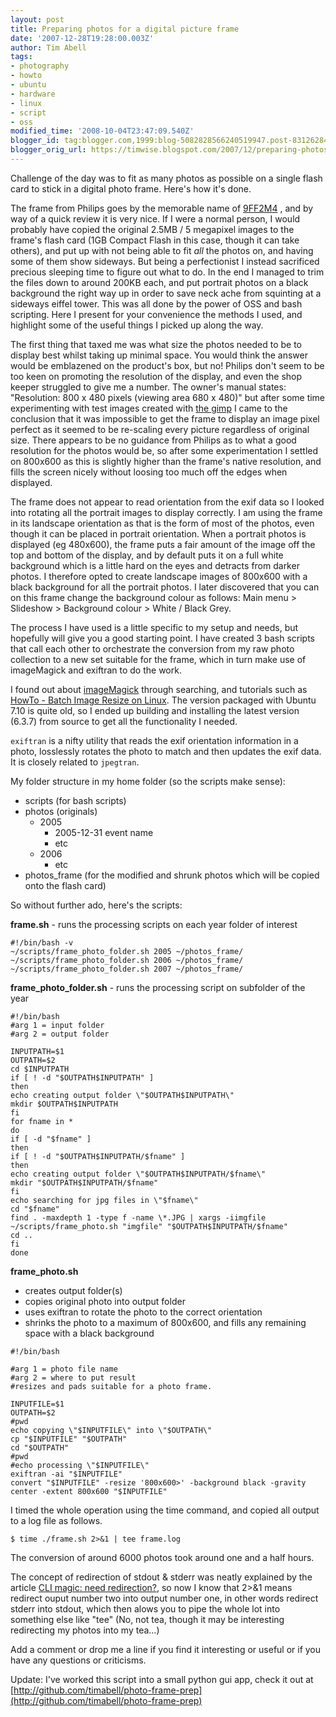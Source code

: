 ```yaml
---
layout: post
title: Preparing photos for a digital picture frame
date: '2007-12-28T19:28:00.003Z'
author: Tim Abell
tags:
- photography
- howto
- ubuntu
- hardware
- linux
- script
- oss
modified_time: '2008-10-04T23:47:09.540Z'
blogger_id: tag:blogger.com,1999:blog-5082828566240519947.post-8312628495426408900
blogger_orig_url: https://timwise.blogspot.com/2007/12/preparing-photos-for-digital-picture.html
---
```


Challenge of the day was to fit as many photos as possible on a single flash
card to stick in a digital photo frame. Here's how it's done.

The frame from Philips goes by the memorable name of
[9FF2M4](http://www.consumer.philips.com/consumer/en/ca/consumer/cc/_productid_9FF2M4_37_CA_CONSUMER/)
, and by way of a quick review it is very nice. If I were a normal person, I
would probably have copied the original 2.5MB / 5 megapixel images to the
frame's flash card (1GB Compact Flash in this case, though it can take others),
and put up with not being able to fit *all* the photos on, and having some of them show sideways. But
being a perfectionist I instead sacrificed precious sleeping time to figure out
what to do. In the end I managed to trim the files down to around 200KB each,
and put portrait photos on a black background the right way up in order to save
neck ache from squinting at a sideways eiffel tower. This was all done by the
power of OSS and bash scripting. Here I present for your convenience the
methods I used, and highlight some of the useful things I picked up along the
way.

The first thing that taxed me was what size the photos needed to be to display
best whilst taking up minimal space. You would think the answer would be
emblazened on the product's box, but no! Philips don't seem to be too keen on
promoting the resolution of the display, and even the shop keeper struggled to
give me a number. The owner's manual states: "Resolution: 800 x 480 pixels
(viewing area 680 x 480)" but after some time experimenting with test images
created with [the gimp](http://gimp.org/) I came to the conclusion that it was
impossible to get the frame to display an image pixel perfect as it seemed to
be re-scaling every picture regardless of original size. There appears to be no
guidance from Philips as to what a good resolution for the photos would be, so
after some experimentation I settled on 800x600 as this is slightly higher than
the frame's native resolution, and fills the screen nicely without loosing too
much off the edges when displayed.

The frame does not appear to read orientation from the exif data so I looked
into rotating all the portrait images to display correctly. I am using the
frame in its landscape orientation as that is the form of most of the photos,
even though it can be placed in portrait orientation. When a portrait photos is
displayed (eg 480x600), the frame puts a fair amount of the image off the top
and bottom of the display, and by default puts it on a full white background
which is a little hard on the eyes and detracts from darker photos. I therefore
opted to create landscape images of 800x600 with a black background for all the
portrait photos. I later discovered that you can on this frame change the
background colour as follows: Main menu > Slideshow > Background colour > White
/ Black Grey.

The process I have used is a little specific to my setup and needs, but
hopefully will give you a good starting point. I have created 3 bash scripts
that call each other to orchestrate the conversion from my raw photo collection
to a new set suitable for the frame, which in turn make use of imageMagick and
exiftran to do the work.

I found out about [imageMagick](http://www.imagemagick.org/) through searching,
and tutorials such as [HowTo - Batch Image Resize on
Linux](http://www.smokinglinux.com/tutorials/howto-batch-image-resize-on-linux).
The version packaged with Ubuntu 7.10 is quite old, so I ended up building and
installing the latest version (6.3.7) from source to get all the functionality
I needed.

`exiftran` is a nifty utility that reads the exif orientation information in a
photo, losslessly rotates the photo to match and then updates the exif data. It
is closely related to `jpegtran`.

My folder structure in my home folder (so the scripts make sense):

*   scripts (for bash scripts)
*   photos (originals)
    *   2005
        *   2005-12-31 event name
        *   etc
    *   2006
        *   etc
*   photos_frame (for the modified and shrunk photos which will be copied onto the flash card)

So without further ado, here's the scripts:

**frame.sh** - runs the processing scripts on each year folder of interest

    #!/bin/bash -v
    ~/scripts/frame_photo_folder.sh 2005 ~/photos_frame/
    ~/scripts/frame_photo_folder.sh 2006 ~/photos_frame/
    ~/scripts/frame_photo_folder.sh 2007 ~/photos_frame/

**frame_photo_folder.sh** - runs the processing script on subfolder of the year

    #!/bin/bash
    #arg 1 = input folder
    #arg 2 = output folder

    INPUTPATH=$1
    OUTPATH=$2
    cd $INPUTPATH
    if [ ! -d "$OUTPATH$INPUTPATH" ]
    then
    echo creating output folder \"$OUTPATH$INPUTPATH\"
    mkdir $OUTPATH$INPUTPATH
    fi
    for fname in *
    do
    if [ -d "$fname" ]
    then
    if [ ! -d "$OUTPATH$INPUTPATH/$fname" ]
    then
    echo creating output folder \"$OUTPATH$INPUTPATH/$fname\"
    mkdir "$OUTPATH$INPUTPATH/$fname"
    fi
    echo searching for jpg files in \"$fname\"
    cd "$fname"
    find . -maxdepth 1 -type f -name \*.JPG | xargs -iimgfile ~/scripts/frame_photo.sh "imgfile" "$OUTPATH$INPUTPATH/$fname"
    cd ..
    fi
    done


**frame_photo.sh**

*   creates output folder(s)
*   copies original photo into output folder
*   uses exiftran to rotate the photo to the correct orientation
*   shrinks the photo to a maximum of 800x600, and fills any remaining space with a black background

```
#!/bin/bash

#arg 1 = photo file name
#arg 2 = where to put result
#resizes and pads suitable for a photo frame.

INPUTFILE=$1
OUTPATH=$2
#pwd
echo copying \"$INPUTFILE\" into \"$OUTPATH\"
cp "$INPUTFILE" "$OUTPATH"
cd "$OUTPATH"
#pwd
#echo processing \"$INPUTFILE\"
exiftran -ai "$INPUTFILE"
convert "$INPUTFILE" -resize '800x600>' -background black -gravity center -extent 800x600 "$INPUTFILE"
```

I timed the whole operation using the time command, and copied all output to a
log file as follows.

    $ time ./frame.sh 2>&1 | tee frame.log

The conversion of around 6000 photos took around one and a half hours.

The concept of redirection of stdout & stderr was neatly explained by the
article [CLI magic: need redirection?](http://www.linux.com/articles/113686),
so now I know that 2>&1 means redirect ouput number two into output number one,
in other words redirect stderr into stdout, which then alows you to pipe the
whole lot into something else like "tee" (No, not tea, though it may be
interesting redirecting my photos into my tea...)

Add a comment or drop me a line if you find it interesting or useful or if you
have any questions or criticisms.

Update: I've worked this script into a small python gui app, check it out at
[http://github.com/timabell/photo-frame-prep](http://github.com/timabell/photo-frame-prep)
